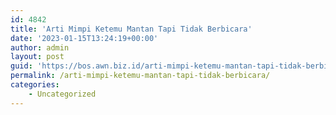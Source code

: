 ```yaml
---
id: 4842
title: 'Arti Mimpi Ketemu Mantan Tapi Tidak Berbicara'
date: '2023-01-15T13:24:19+00:00'
author: admin
layout: post
guid: 'https://bos.awn.biz.id/arti-mimpi-ketemu-mantan-tapi-tidak-berbicara/'
permalink: /arti-mimpi-ketemu-mantan-tapi-tidak-berbicara/
categories:
    - Uncategorized
---
```


